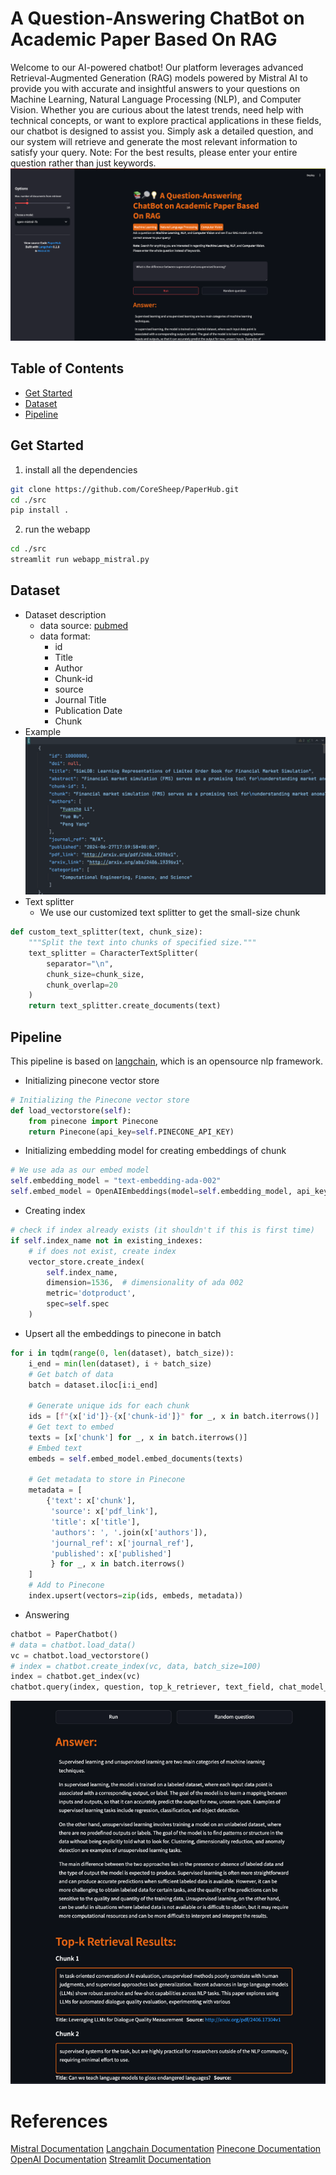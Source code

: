 # A Question-Answering ChatBot on Academic Paper Based On RAG
Welcome to our AI-powered chatbot! Our platform leverages advanced Retrieval-Augmented Generation (RAG) models powered by Mistral AI to provide you with accurate and insightful answers to your questions on Machine Learning, Natural Language Processing (NLP), and Computer Vision. Whether you are curious about the latest trends, need help with technical concepts, or want to explore practical applications in these fields, our chatbot is designed to assist you. Simply ask a detailed question, and our system will retrieve and generate the most relevant information to satisfy your query. Note: For the best results, please enter your entire question rather than just keywords.
![chat](assets/images/screenshot2.png)

## Table of Contents
- [Get Started](#get-started)
- [Dataset](#dataset)
- [Pipeline](#pipeline)

## Get Started
1. install all the dependencies
```bash
git clone https://github.com/CoreSheep/PaperHub.git
cd ./src
pip install .
```
2. run the webapp
```bash
cd ./src
streamlit run webapp_mistral.py
```


## Dataset

- Dataset description
    - data source: [pubmed](https://pubmed.ncbi.nlm.nih.gov/)
    - data format:
      - id
      - Title
      - Author
      - Chunk-id
      - source
      - Journal Title
      - Publication Date
      - Chunk
- Example
![dataset example](assets/images/dataset_example2.png)
- Text splitter
  - We use our customized text splitter to get the small-size chunk
```python
def custom_text_splitter(text, chunk_size):
    """Split the text into chunks of specified size."""
    text_splitter = CharacterTextSplitter(
        separator="\n",
        chunk_size=chunk_size,
        chunk_overlap=20
    )
    return text_splitter.create_documents(text)
```

## Pipeline
This pipeline is based on [langchain](https://python.langchain.com/docs/get_started/introduction), which is an opensource nlp framework.
- Initializing pinecone vector store
```python
# Initializing the Pinecone vector store
def load_vectorstore(self):
    from pinecone import Pinecone
    return Pinecone(api_key=self.PINECONE_API_KEY)
```
- Initializing embedding model for creating embeddings of chunk
```python
# We use ada as our embed model
self.embedding_model = "text-embedding-ada-002" 
self.embed_model = OpenAIEmbeddings(model=self.embedding_model, api_key=self.OPENAI_API_KEY)
```

- Creating index
```python
# check if index already exists (it shouldn't if this is first time)
if self.index_name not in existing_indexes:
    # if does not exist, create index
    vector_store.create_index(
        self.index_name,
        dimension=1536,  # dimensionality of ada 002
        metric='dotproduct',
        spec=self.spec
    )
```

- Upsert all the embeddings to pinecone in batch
```python
for i in tqdm(range(0, len(dataset), batch_size)):
    i_end = min(len(dataset), i + batch_size)
    # Get batch of data
    batch = dataset.iloc[i:i_end]

    # Generate unique ids for each chunk
    ids = [f"{x['id']}-{x['chunk-id']}" for _, x in batch.iterrows()]
    # Get text to embed
    texts = [x['chunk'] for _, x in batch.iterrows()]
    # Embed text
    embeds = self.embed_model.embed_documents(texts)

    # Get metadata to store in Pinecone
    metadata = [
        {'text': x['chunk'],
         'source': x['pdf_link'],
         'title': x['title'],
         'authors': ', '.join(x['authors']),
         'journal_ref': x['journal_ref'],
         'published': x['published']
         } for _, x in batch.iterrows()
    ]
    # Add to Pinecone
    index.upsert(vectors=zip(ids, embeds, metadata))
```

- Answering
```python
chatbot = PaperChatbot()
# data = chatbot.load_data()
vc = chatbot.load_vectorstore()
# index = chatbot.create_index(vc, data, batch_size=100)
index = chatbot.get_index(vc)
chatbot.query(index, question, top_k_retriever, text_field, chat_model_selected)
```

![answer_example](assets/images/answer_example2.png)

# References
[Mistral Documentation](https://docs.mistral.ai/capabilities/completion/)
[Langchain Documentation](https://python.langchain.com/docs/get_started/introduction)
[Pinecone Documentation](https://docs.pinecone.io/docs/overview)
[OpenAI Documentation](https://platform.openai.com/docs/api-reference)
[Streamlit Documentation](https://docs.streamlit.io/)
